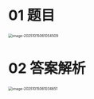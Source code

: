 # 01 题目

<img src="https://cvp.oss-cn-shanghai.aliyuncs.com/202510150610554.png" alt="image-20251015061054509" style="zoom:50%;" />



# 02 答案解析

<img src="https://cvp.oss-cn-shanghai.aliyuncs.com/202510150610770.png" alt="image-20251015061034651" style="zoom:50%;" />